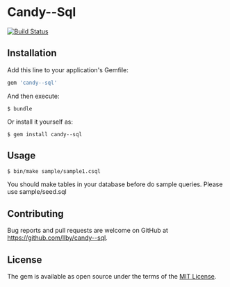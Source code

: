 # Candy--Sql

[![Build Status](https://travis-ci.org/llby/candy--sql.svg)](https://travis-ci.org/llby/candy--sql)


## Installation

Add this line to your application's Gemfile:

```ruby
gem 'candy--sql'
```

And then execute:

    $ bundle

Or install it yourself as:

    $ gem install candy--sql


## Usage

    $ bin/make sample/sample1.csql

You should make tables in your database before do sample queries.
Please use sample/seed.sql


## Contributing

Bug reports and pull requests are welcome on GitHub at 
https://github.com/llby/candy--sql.


## License

The gem is available as open source under the terms of the [MIT License](http://opensource.org/licenses/MIT).

